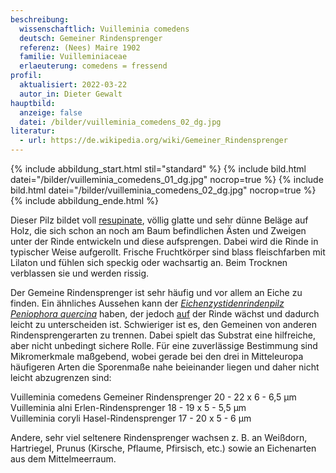 ```yaml
---
beschreibung:
  wissenschaftlich: Vuilleminia comedens
  deutsch: Gemeiner Rindensprenger
  referenz: (Nees) Maire 1902
  familie: Vuilleminiaceae
  erlaeuterung: comedens = fressend
profil:
  aktualisiert: 2022-03-22
  autor_in: Dieter Gewalt
hauptbild:
  anzeige: false
  datei: /bilder/vuilleminia_comedens_02_dg.jpg
literatur:
  - url: https://de.wikipedia.org/wiki/Gemeiner_Rindensprenger
---
```

{% include abbildung_start.html stil="standard" %}
{% include bild.html datei="/bilder/vuilleminia_comedens_01_dg.jpg" nocrop=true %}
{% include bild.html datei="/bilder/vuilleminia_comedens_02_dg.jpg" nocrop=true %}
{% include abbildung_ende.html %}

Dieser Pilz bildet voll [resupinate](resupinat "Glossar"), völlig glatte und sehr dünne Beläge auf Holz, die sich schon an noch am Baum befindlichen Ästen und Zweigen unter der Rinde entwickeln und diese aufsprengen. Dabei wird die Rinde in typischer Weise aufgerollt. Frische Fruchtkörper sind blass fleischfarben mit Lilaton und fühlen sich speckig oder wachsartig an. Beim Trocknen verblassen sie und werden rissig.

Der Gemeine Rindensprenger ist sehr häufig und vor allem an Eiche zu finden. Ein ähnliches Aussehen kann der *[Eichenzystidenrindenpilz Peniophora quercina](/pilze/peniophora-quercina-eichen-zystidenrindenpilz)* haben, der jedoch <ins>auf</ins> der Rinde wächst und dadurch leicht zu unterscheiden ist. Schwieriger ist es, den Gemeinen von anderen Rindensprengerarten zu trennen. Dabei spielt das Substrat eine hilfreiche, aber nicht unbedingt sichere Rolle. Für eine zuverlässige Bestimmung sind Mikromerkmale maßgebend, wobei gerade bei den drei in Mitteleuropa häufigeren Arten die Sporenmaße nahe beieinander liegen und daher nicht leicht abzugrenzen sind:

Vuilleminia comedens Gemeiner Rindensprenger 20 - 22 x 6 - 6,5 µm\
Vuilleminia alni Erlen-Rindensprenger 18 - 19 x 5 - 5,5 µm\
Vuilleminia coryli Hasel-Rindensprenger	17 - 20 x 5 - 6 µm 

Andere, sehr viel seltenere Rindensprenger wachsen z. B. an Weißdorn, Hartriegel, Prunus (Kirsche, Pflaume, Pfirsisch, etc.) sowie an Eichenarten aus dem Mittelmeerraum.
